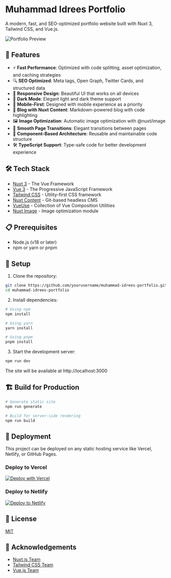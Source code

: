 # Muhammad Idrees Portfolio

A modern, fast, and SEO-optimized portfolio website built with Nuxt 3, Tailwind CSS, and Vue.js.

![Portfolio Preview](https://via.placeholder.com/1200x630/4F46E5/FFFFFF?text=Muhammad+Idrees+Portfolio)

## 🚀 Features

- ⚡️ **Fast Performance**: Optimized with code splitting, asset optimization, and caching strategies
- 🔍 **SEO Optimized**: Meta tags, Open Graph, Twitter Cards, and structured data
- 🎨 **Responsive Design**: Beautiful UI that works on all devices
- 🌙 **Dark Mode**: Elegant light and dark theme support
- 📱 **Mobile-First**: Designed with mobile experience as a priority
- 📝 **Blog with Nuxt Content**: Markdown-powered blog with code highlighting
- 🖼️ **Image Optimization**: Automatic image optimization with @nuxt/image
- 🔄 **Smooth Page Transitions**: Elegant transitions between pages
- 🧩 **Component-Based Architecture**: Reusable and maintainable code structure
- 🛠️ **TypeScript Support**: Type-safe code for better development experience

## 🛠️ Tech Stack

- [Nuxt 3](https://nuxt.com/) - The Vue Framework
- [Vue 3](https://vuejs.org/) - The Progressive JavaScript Framework
- [Tailwind CSS](https://tailwindcss.com/) - Utility-first CSS framework
- [Nuxt Content](https://content.nuxtjs.org/) - Git-based headless CMS
- [VueUse](https://vueuse.org/) - Collection of Vue Composition Utilities
- [Nuxt Image](https://image.nuxtjs.org/) - Image optimization module

## 📋 Prerequisites

- Node.js (v18 or later)
- npm or yarn or pnpm

## 🔧 Setup

1. Clone the repository:

```bash
git clone https://github.com/yourusername/muhammad-idrees-portfolio.git
cd muhammad-idrees-portfolio
```

2. Install dependencies:

```bash
# Using npm
npm install

# Using yarn
yarn install

# Using pnpm
pnpm install
```

3. Start the development server:

```bash
npm run dev
```

The site will be available at http://localhost:3000

## 🏗️ Build for Production

```bash
# Generate static site
npm run generate

# Build for server-side rendering
npm run build
```

## 🚀 Deployment

This project can be deployed on any static hosting service like Vercel, Netlify, or GitHub Pages.

### Deploy to Vercel

[![Deploy with Vercel](https://vercel.com/button)](https://vercel.com/new/clone?repository-url=https%3A%2F%2Fgithub.com%2Fyourusername%2Fmuhammad-idrees-portfolio)

### Deploy to Netlify

[![Deploy to Netlify](https://www.netlify.com/img/deploy/button.svg)](https://app.netlify.com/start/deploy?repository=https://github.com/yourusername/muhammad-idrees-portfolio)

## 📝 License

[MIT](LICENSE)

## 🙏 Acknowledgements

- [Nuxt.js Team](https://nuxtjs.org/)
- [Tailwind CSS Team](https://tailwindcss.com/)
- [Vue.js Team](https://vuejs.org/)
